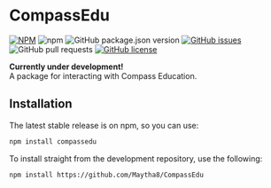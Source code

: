 # CompassEdu
[![NPM](https://nodei.co/npm/compassedu.png?mini=true)](https://nodei.co/npm/compassedu/)
![npm](https://img.shields.io/npm/v/CompassEdu?style=flat-square)
![GitHub package.json version](https://img.shields.io/github/package-json/v/Maytha8/CompassEdu?label=development&style=flat-square)
[![GitHub issues](https://img.shields.io/github/issues/Maytha8/CompassEdu?style=flat-square)](https://github.com/Maytha8/CompassEdu/issues)
![GitHub pull requests](https://img.shields.io/github/issues-pr/Maytha8/CompassEdu?style=flat-square)
[![GitHub license](https://img.shields.io/github/license/Maytha8/CompassEdu?style=flat-square)](https://github.com/Maytha8/CompassEdu/blob/main/COPYING.txt)

**Currently under development!**<br>
A package for interacting with Compass Education.

## Installation

The latest stable release is on npm, so you can use:
```sh
npm install compassedu
```

To install straight from the development repository, use the following:
```sh
npm install https://github.com/Maytha8/CompassEdu
```
